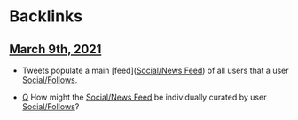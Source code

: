 
# Backlinks
## [March 9th, 2021](<March 9th, 2021.md>)
- Tweets populate a main [feed]([Social/News Feed](<../Social/News Feed.md>)) of all users that a user [Social/Follows](<../Social/Follows.md>).

- [Q](<../Q.md>) How might the [Social/News Feed](<../Social/News Feed.md>) be individually curated by user [Social/Follows](<../Social/Follows.md>)?


